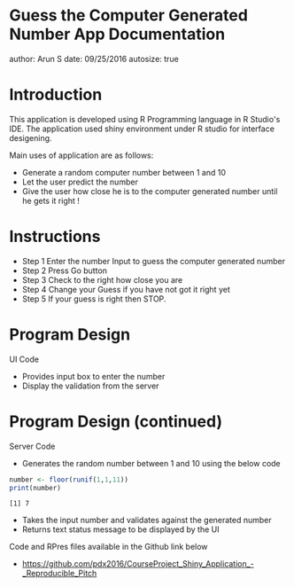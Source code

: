Guess the Computer Generated Number App Documentation
========================================================
author: Arun S 
date: 09/25/2016
autosize: true

Introduction
========================================================

This application is developed using R Programming 
language in R Studio's IDE. The application
used shiny environment under R studio for interface
desigening.

Main uses of application are as follows:

- Generate a random computer number between 1 and 10
- Let the user predict the number 
- Give the user how close he is to the computer generated number until he gets it right !


Instructions
========================================================


- Step 1 Enter the number Input to guess the computer generated number
- Step 2 Press Go button
- Step 3 Check to the right how close you are 
- Step 4 Change your Guess if you have not got it right yet
- Step 5 If your guess is right then STOP.


Program Design
========================================================

UI Code 

- Provides input box to enter the number
- Display the validation from the server 


Program Design (continued)
========================================================

Server Code


- Generates the random number between 1 and 10 using the below code


```r
number <- floor(runif(1,1,11))
print(number)
```

```
[1] 7
```
- Takes the input number and validates against the generated number
- Returns text status message to be displayed by the UI

Code and RPres files available in the Github link below
- https://github.com/pdx2016/CourseProject_Shiny_Application_-_Reproducible_Pitch


